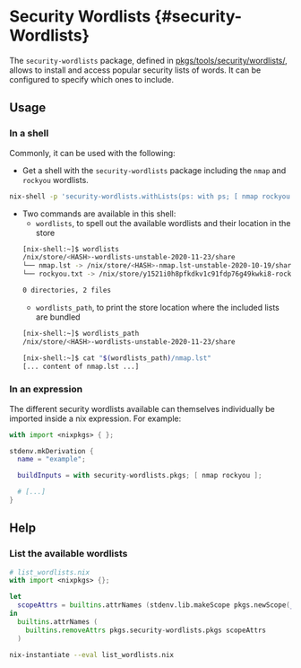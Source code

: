 # Security Wordlists {#security-Wordlists}

The `security-wordlists` package, defined in [pkgs/tools/security/wordlists/](https://github.com/NixOS/nixpkgs/blob/master/pkgs/tools/security/wordlists/), allows to install and access popular security lists of words.
It can be configured to specify which ones to include.

## Usage

### In a shell

Commonly, it can be used with the following:

- Get a shell with the `security-wordlists` package including the `nmap` and `rockyou` wordlists.
```bash
nix-shell -p 'security-wordlists.withLists(ps: with ps; [ nmap rockyou ])'
```
- Two commands are available in this shell:
  - `wordlists`, to spell out the available wordlists and their location in the store
  ```bash
  [nix-shell:~]$ wordlists
  /nix/store/<HASH>-wordlists-unstable-2020-11-23/share
  └── nmap.lst -> /nix/store/<HASH>-nmap.lst-unstable-2020-10-19/share/nmap.lst
  └── rockyou.txt -> /nix/store/y1521i0h8pfkdkv1c91fdp76g49kwki8-rockyou-0.3-1kali3/share/rockyou.txt

  0 directories, 2 files
  ```
  - `wordlists_path`, to print the store location where the included lists are bundled
  ```bash
  [nix-shell:~]$ wordlists_path
  /nix/store/<HASH>-wordlists-unstable-2020-11-23/share

  [nix-shell:~]$ cat "$(wordlists_path)/nmap.lst"
  [... content of nmap.lst ...]
  ```

### In an expression

The different security wordlists available can themselves individually be imported inside a nix expression.
For example:

```nix
with import <nixpkgs> { };

stdenv.mkDerivation {
  name = "example";

  buildInputs = with security-wordlists.pkgs; [ nmap rockyou ];

  # [...]
}
```

## Help

### List the available wordlists

```nix
# list_wordlists.nix
with import <nixpkgs> {};

let
  scopeAttrs = builtins.attrNames (stdenv.lib.makeScope pkgs.newScope(_: {}));
in
  builtins.attrNames (
    builtins.removeAttrs pkgs.security-wordlists.pkgs scopeAttrs
  )
```

```bash
nix-instantiate --eval list_wordlists.nix
```
